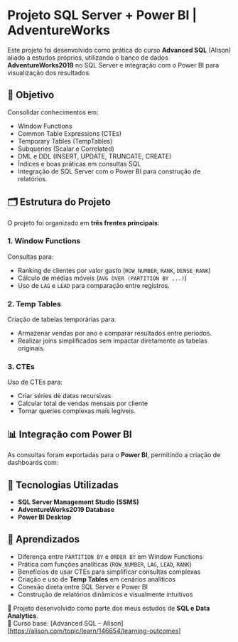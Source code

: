 # Projeto SQL Server + Power BI | AdventureWorks

Este projeto foi desenvolvido como prática do curso **Advanced SQL** (Alison) aliado a estudos próprios, 
utilizando o banco de dados **AdventureWorks2019** no SQL Server e integração com o Power BI para visualização dos resultados.  

## 🎯 Objetivo
Consolidar conhecimentos em:
- Window Functions
- Common Table Expressions (CTEs)
- Temporary Tables (TempTables)
- Subqueries (Scalar e Correlated)
- DML e DDL (INSERT, UPDATE, TRUNCATE, CREATE)
- Índices e boas práticas em consultas SQL
- Integração de SQL Server com o Power BI para construção de relatórios.

## 🗂 Estrutura do Projeto
O projeto foi organizado em **três frentes principais**:

### 1. Window Functions
Consultas para:
- Ranking de clientes por valor gasto (`ROW_NUMBER`, `RANK`, `DENSE_RANK`)
- Cálculo de médias móveis (`AVG OVER (PARTITION BY ...)`)
- Uso de `LAG` e `LEAD` para comparação entre registros.

### 2. Temp Tables
Criação de tabelas temporárias para:
- Armazenar vendas por ano e comparar resultados entre períodos.
- Realizar joins simplificados sem impactar diretamente as tabelas originais.

### 3. CTEs
Uso de CTEs para:
- Criar séries de datas recursivas
- Calcular total de vendas mensais por cliente
- Tornar queries complexas mais legíveis.

## 📊 Integração com Power BI
As consultas foram exportadas para o **Power BI**, permitindo a criação de dashboards com:

## 🚀 Tecnologias Utilizadas
- **SQL Server Management Studio (SSMS)**
- **AdventureWorks2019 Database**
- **Power BI Desktop**

## 📌 Aprendizados
- Diferença entre `PARTITION BY` e `ORDER BY` em Window Functions
- Prática com funções analíticas (`ROW_NUMBER`, `LAG`, `LEAD`, `RANK`)
- Benefícios de usar CTEs para simplificar consultas complexas
- Criação e uso de **Temp Tables** em cenários analíticos
- Conexão direta entre SQL Server e Power BI
- Construção de relatórios dinâmicos e visualmente intuitivos

📌 Projeto desenvolvido como parte dos meus estudos de **SQL e Data Analytics**.  
📍 Curso base: [Advanced SQL – Alison] [https://alison.com/topic/learn/146654/learning-outcomes]
